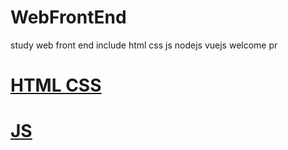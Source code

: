 # WebFrontEnd

study web front end  include html css js
nodejs vuejs 
welcome pr

# [HTML CSS](./HTML001/README.MD)

# [JS](./HTML002/readme.md)